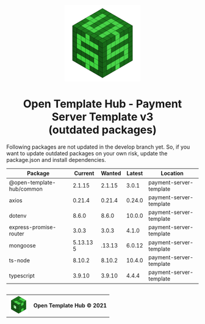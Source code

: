 <p align="center">
  <a href="https://opentemplatehub.com">
    <img src="https://raw.githubusercontent.com/open-template-hub/open-template-hub.github.io/master/assets/logo/server/payment-server-logo.png" alt="Logo" width=200>
  </a>
</p>


<h1 align="center">
Open Template Hub - Payment Server Template v3
  <br/>
(outdated packages)
</h1>

Following packages are not updated in the develop branch yet. So, if you want to update outdated packages on your own risk, update the package.json and install dependencies.

| Package                     | Current    | Wanted   | Latest   | Location |
| --- | --- | --- | --- | --- |
| @open-template-hub/common   |  2.1.15    | 2.1.15   |  3.0.1   | payment-server-template |
| axios                       |  0.21.4    | 0.21.4   | 0.24.0   | payment-server-template |
| dotenv                      |   8.6.0    |  8.6.0   | 10.0.0   | payment-server-template |
| express-promise-router      |   3.0.3    |  3.0.3   |  4.1.0   | payment-server-template |
| mongoose                    | 5.13.13  5 | .13.13   | 6.0.12   | payment-server-template |
| ts-node                     |  8.10.2    | 8.10.2   | 10.4.0   | payment-server-template |
| typescript                  |  3.9.10    | 3.9.10   |  4.4.4   | payment-server-template |

<table align="right"><tr><td><a href="https://opentemplatehub.com"><img src="https://raw.githubusercontent.com/open-template-hub/open-template-hub.github.io/master/assets/logo/brand-logo.png" width="50px" alt="oth"/></a></td><td><b>Open Template Hub © 2021</b></td></tr></table>

